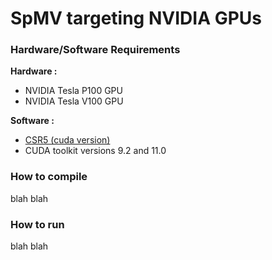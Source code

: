 SpMV targeting NVIDIA GPUs
=========

### Hardware/Software Requirements
**Hardware :**

* NVIDIA Tesla P100 GPU
* NVIDIA Tesla V100 GPU

**Software :**

* [CSR5 (cuda version)](https://github.com/weifengliu-ssslab/Benchmark_SpMV_using_CSR5)
* CUDA toolkit versions 9.2 and 11.0


### How to compile

blah blah

### How to run

blah blah